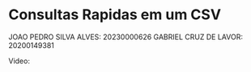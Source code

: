 # Consultas Rapidas em um CSV

JOAO PEDRO SILVA ALVES: 20230000626
GABRIEL CRUZ DE LAVOR: 20200149381 

Video: 
